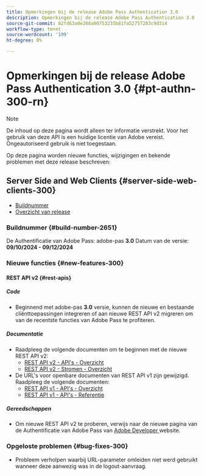 ```yaml
---
title: Opmerkingen bij de release Adobe Pass Authentication 3.0
description: Opmerkingen bij de release Adobe Pass Authentication 3.0
source-git-commit: 82fd63a0e208a90753235b81fa52757283c9d314
workflow-type: tm+mt
source-wordcount: '199'
ht-degree: 0%

---
```


# Opmerkingen bij de release Adobe Pass Authentication 3.0 {#pt-authn-300-rn}

>[!NOTE]
>
>De inhoud op deze pagina wordt alleen ter informatie verstrekt. Voor het gebruik van deze API is een huidige licentie van Adobe vereist. Ongeautoriseerd gebruik is niet toegestaan.

Op deze pagina worden nieuwe functies, wijzigingen en bekende problemen met deze release beschreven:

## Server Side and Web Clients {#server-side-web-clients-300}

* [Buildnummer](#build-number-300)
* [Overzicht van release](#release-overview-300)

### Buildnummer {#build-number-2651}

De Authentificatie van Adobe Pass: adobe-pas **3.0**
Datum van de versie: **09/10/2024 - 09/12/2024**

### Nieuwe functies {#new-features-300}

#### REST API v2 {#rest-apis}

##### Code

* Beginnend met adobe-pas **3.0** versie, kunnen de nieuwe en bestaande cliënttoepassingen integreren of aan nieuwe REST API v2 migreren om van de recentste functies van Adobe Pass te profiteren.

##### Documentatie

* Raadpleeg de volgende documenten om te beginnen met de nieuwe REST API v2:
   * [REST API v2 - API&#39;s - Overzicht](./rest-api-v2/apis/rest-api-v2-apis-overview.md)
   * [REST API v2 - Stromen - Overzicht](./rest-api-v2/flows/rest-api-v2-flows-overview.md)
* De URL&#39;s voor openbare documenten van REST API v1 zijn gewijzigd. Raadpleeg de volgende documenten:
   * [REST API v1 - API&#39;s - Overzicht](./rest-api-overview.md)
   * [REST API v1 - API&#39;s - Referentie](./rest-api-reference.md)

##### Gereedschappen

* Om nieuwe REST API v2 te proberen, verwijs naar de nieuwe pagina van de Authentificatie van Adobe Pass van [ Adobe Developer ](https://developer.adobe.com/adobe-pass) website.

### Opgeloste problemen {#bug-fixes-300}

* Probleem verholpen waarbij URL-parameter omleiden niet werd gebruikt wanneer deze aanwezig was in de logout-aanvraag.